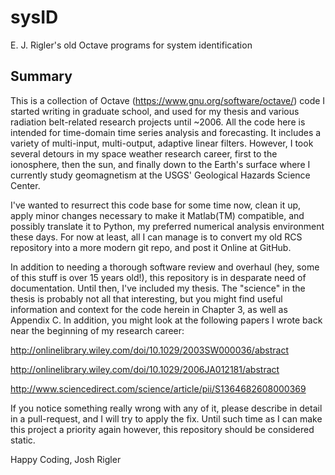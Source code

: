 # sysID
E. J. Rigler's old Octave programs for system identification

## Summary

This is a collection of Octave (https://www.gnu.org/software/octave/) code I started
writing in graduate school, and used for my thesis and various radiation belt-related
research projects until ~2006. All the code here is intended for time-domain time 
series analysis and forecasting. It includes a variety of multi-input, multi-output, 
adaptive linear filters. However, I took several detours in my space weather research 
career, first to the ionosphere, then the sun, and finally down to the Earth's surface 
where I currently study geomagnetism at the USGS' Geological Hazards Science Center.

I've wanted to resurrect this code base for some time now, clean it up, apply minor 
changes necessary to make it Matlab(TM) compatible, and possibly translate it to Python,
my preferred numerical analysis environment these days. For now at least, all I can
manage is to convert my old RCS repository into a more modern git repo, and post it
Online at GitHub.

In addition to needing a thorough software review and overhaul (hey, some of this stuff
is over 15 years old!), this repository is in desparate need of documentation. Until
then, I've included my thesis. The "science" in the thesis is probably not all that 
interesting, but you might find useful information and context for the code herein
in Chapter 3, as well as Appendix C. In addition, you might look at the following
papers I wrote back near the beginning of my research career:

http://onlinelibrary.wiley.com/doi/10.1029/2003SW000036/abstract

http://onlinelibrary.wiley.com/doi/10.1029/2006JA012181/abstract

http://www.sciencedirect.com/science/article/pii/S1364682608000369

If you notice something really wrong with any of it, please describe in detail in a 
pull-request, and I will try to apply the fix. Until such time as I can make this 
project a priority again however, this repository should be considered static.

Happy Coding,
Josh Rigler
